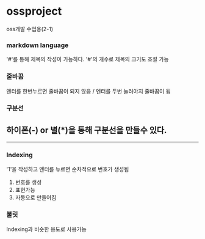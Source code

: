 # ossproject
oss개발 수업용(2-1)

### markdown language
'#'를 통해 제목의 작성이 가능하다. 
'#'의 개수로 제목의 크기도 조절 가능

### 줄바꿈
엔터를 한번누르면 줄바꿈이 되지 않음 / 엔터를 두번 눌러야지 줄바꿈이 됨

### 구분선
하이폰(-) or 별(*)을 통해 구분선을 만들수 있다.
---

***
### Indexing
'1'을 작성하고 엔터를 누르면 순차적으로 번호가 생성됨
1. 번호를 생성
2. 표현가능
3. 자동으로 만들어짐

### 불릿
Indexing과 비슷한 용도로 사용가능